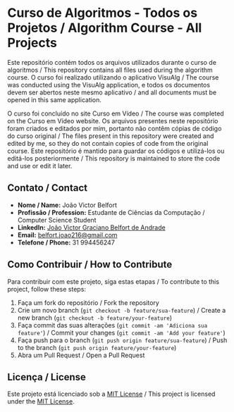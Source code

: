# Curso de Algoritmos - Todos os Projetos / Algorithm Course - All Projects

Este repositório contém todos os arquivos utilizados durante o curso de algoritmos / This repository contains all files used during the algorithm course. O curso foi realizado utilizando o aplicativo VisuAlg / The course was conducted using the VisuAlg application, e todos os documentos devem ser abertos neste mesmo aplicativo / and all documents must be opened in this same application.

O curso foi concluído no site Curso em Vídeo / The course was completed on the Curso em Vídeo website. Os arquivos presentes neste repositório foram criados e editados por mim, portanto não contêm cópias de código do curso original / The files present in this repository were created and edited by me, so they do not contain copies of code from the original course. Este repositório é mantido para guardar os códigos e utilizá-los ou editá-los posteriormente / This repository is maintained to store the code and use or edit it later.

## Contato / Contact

- **Nome / Name:** João Victor Belfort
- **Profissão / Profession:** Estudante de Ciências da Computação / Computer Science Student
- **LinkedIn:** [João Victor Graciano Belfort de Andrade](https://www.linkedin.com/in/jo%C3%A3o-victor-graciano-belfort-de-andrade-177508200/)
- **Email:** [belfort.joao216@gmail.com](mailto:belfort.joao216@gmail.com)
- **Telefone / Phone:** 31 994456247

## Como Contribuir / How to Contribute

Para contribuir com este projeto, siga estas etapas / To contribute to this project, follow these steps:

1. Faça um fork do repositório / Fork the repository
2. Crie um novo branch (`git checkout -b feature/sua-feature`) / Create a new branch (`git checkout -b feature/your-feature`)
3. Faça commit das suas alterações (`git commit -am 'Adiciona sua feature'`) / Commit your changes (`git commit -am 'Add your feature'`)
4. Faça push para o branch (`git push origin feature/sua-feature`) / Push to the branch (`git push origin feature/your-feature`)
5. Abra um Pull Request / Open a Pull Request

## Licença / License

Este projeto está licenciado sob a [MIT License](LICENSE) / This project is licensed under the [MIT License](LICENSE).
